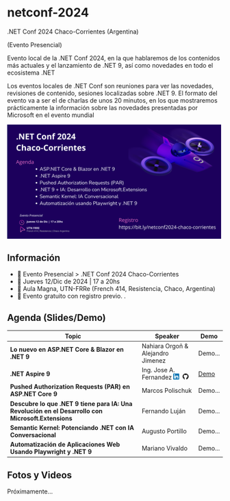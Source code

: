 ﻿# netconf-2024
.NET Conf 2024 Chaco-Corrientes (Argentina) 

(Evento Presencial)

Evento local de la .NET Conf 2024, en la que hablaremos de los contenidos más actuales y el lanzamiento de .NET 9, así como novedades en todo el ecosistema .NET

Los eventos locales de .NET Conf son reuniones para ver las novedades, revisiones de contenido, sesiones localizadas sobre .NET 9. El formato del evento va a ser el de charlas de unos 20 minutos, en los que mostraremos prácticamente la información sobre las novedades presentadas por Microsoft en el evento mundial

<img src="social-media/NET Conf 2024 WhatsApp 02.png" width="500" />


## Información
 + 📢 Evento Presencial > .NET Conf 2024 Chaco-Corrientes
 + 📅 Jueves 12/Dic de 2024 | 17 a 20hs
 + 📍 Aula Magna, UTN-FRRe (French 414, Resistencia, Chaco, Argentina)
 + 🎫 Evento gratuito con registro previo. .
  


## Agenda (Slides/Demo)

| Topic | Speaker | Demo |  
| --- | --- |  --- |
| **Lo nuevo en ASP.NET Core & Blazor en .NET 9** | Nahiara Orgoñ & Alejandro Jimenez | Demo... |
| **.NET Aspire 9** | Ing. Jose A. Fernandez [![LinkedIn](./images/icon-linkedin.png)](https://www.linkedin.com/in/fernandezja/)&nbsp; [![GitHub](./images/icon-github.png)](https://github.com/fernandezja)| [Demo](https://github.com/fernandezja/aspire-net9-dotnetconf-2024) |
| **Pushed Authorization Requests (PAR) en ASP.NET Core 9** | Marcos Polischuk | Demo... |
| **Descubre lo que .NET 9 tiene para IA: Una Revolución en el Desarrollo con Microsoft.Extensions** | Fernando Luján | Demo... |
| **Semantic Kernel: Potenciando .NET con IA Conversacional** | Augusto Portillo | Demo... |
| **Automatización de Aplicaciones Web Usando Playwright y .NET 9** | Mariano Vivaldo | Demo... |

## Fotos y Videos
Próximamente...